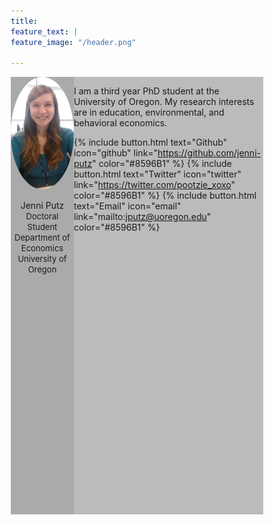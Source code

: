 ```yaml
---
title: 
feature_text: | 
feature_image: "/header.png" 

---
```


<html>
<head>
<meta name="viewport" content="width=device-width, initial-scale=1">
<style>
img {
  border-radius: 50%;
}
</style>
   
<style>
* {
  box-sizing: border-box;
}
.article  article--page  content  typeset{
	width: 100% !important; 
}

/* Create two unequal columns that floats next to each other */
.column {
  float: left;
  padding: 0px;
  height: 700px; 
}

.left {
  width: 25%;
}

.right {
  width: 75%;
}

/* Clear floats after the columns */
.row:after {
  content: "";
  display: table;
  clear: both;
}
</style>
</head>
<body>


<div class="row" align="left">
  <div class="column left" align = "center" style="background-color:#aaa;">
     <img src="/headshot.jpg" style="width:200px">
     <p style="text-align:center">Jenni Putz <br />
   <font size="-1"> Doctoral Student <br />
    Department of Economics <br />
     University of Oregon</font></p>
  </div>
  <div class="column right" style="background-color:#bbb;">
    <p>I am a third year PhD student at the University of Oregon. My research interests are in education, environmental, and behavioral economics. <br />

{% include button.html text="Github" icon="github" link="https://github.com/jenni-putz" color="#8596B1" %} {% include button.html text="Twitter" icon="twitter" link="https://twitter.com/pootzie_xoxo" color="#8596B1" %} {% include button.html text="Email" icon="email" link="mailto:jputz@uoregon.edu" color="#8596B1" %} </p>
  </div>
</div>

</body>
</html>



